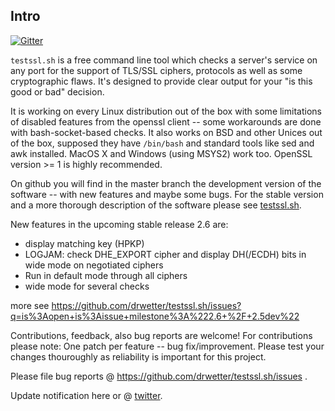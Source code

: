 
## Intro

[![Gitter](https://badges.gitter.im/Join%20Chat.svg)](https://gitter.im/drwetter/testssl.sh?utm_source=badge&utm_medium=badge&utm_campaign=pr-badge&utm_content=badge)

`testssl.sh` is a free command line tool which checks a server's service on any port for the support of TLS/SSL ciphers, protocols as well as some cryptographic flaws. It's designed to provide clear output for your "is this good or bad" decision.

It is working on every Linux distribution out of the box with some limitations of disabled features from the openssl client -- some workarounds are done with bash-socket-based checks. It also works on BSD and other Unices out of the box, supposed they have `/bin/bash` and standard tools like sed and awk installed. MacOS X and Windows (using MSYS2) work too. OpenSSL version >= 1 is highly recommended.

On github you will find in the master branch the development version of the software -- with new features and maybe some bugs. For the stable version and a more thorough description of the software please see [testssl.sh](https://testssl.sh/ "Go to the site with the stable version and more documentation"). 

New features in the upcoming stable release 2.6 are: 

* display matching key (HPKP)
* LOGJAM: check DHE_EXPORT cipher and display DH(/ECDH) bits in wide mode on negotiated ciphers
* Run in default mode through all ciphers
* wide mode for several checks

more see https://github.com/drwetter/testssl.sh/issues?q=is%3Aopen+is%3Aissue+milestone%3A%222.6+%2F+2.5dev%22


Contributions, feedback, also bug reports are welcome! For contributions please note: One patch per feature -- bug fix/improvement. Please test your changes thouroughly as reliability is important for this project.

Please file bug reports @ https://github.com/drwetter/testssl.sh/issues .

Update notification here or @ [twitter](https://twitter.com/drwetter). 


